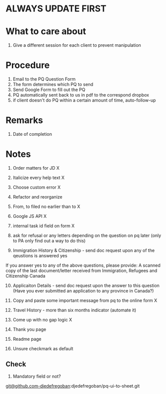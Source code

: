 # ALWAYS UPDATE FIRST

# What to care about
1. Give a different session for each client to prevent manipulation

# Procedure
1. Email to the PQ Question Form
2. The form determines which PQ to send
3. Send Google Form to fill out the PQ
4. PQ automatically sent back to us in pdf to the correspond dropbox
5. if client doesn't do PQ within a certain amount of time, auto-follow-up

# Remarks
1. Date of completion

# Notes

1. Order matters for JD X

2. Italicize every help text X

3. Choose custom error X

4. Refactor and reorganize

5. From, to filed no earlier than to X

6. Google JS API X

7. internal task id field on form X

8. ask for refusal or any letters depending on the question on pq later (only to PA only find out a way to do this)

9. Immigration History & Citizenship - send doc request upon any of the qeustions is answered yes

If you answer yes to any of the above questions, please provide: A scanned copy of the last document/letter received from Immigration, Refugees and Citizenship Canada

10. Applicaiton Details - send doc request upon the answer to this question (Have you ever submitted an application to any province in Canada?)

11. Copy and paste some important message from pq to the online form X

12. Travel History - more than six months indicator (automate it)

13. Come up with no gap logic X

14. Thank you page

15. Readme page

16. Unsure checkmark as default

## Check

1. Mandatory field or not?




git@github.com-djedefregoban:djedefregoban/pq-ui-to-sheet.git